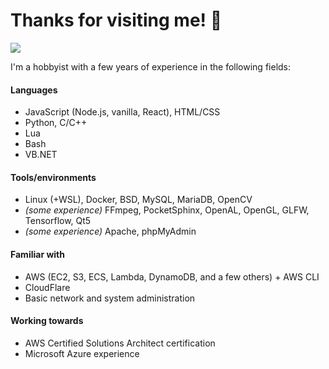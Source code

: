 # Thanks for visiting me! 👋

![](https://komarev.com/ghpvc/?username=Paimon2)

I'm a hobbyist with a few years of experience in the following fields:

#### Languages
- JavaScript (Node.js, vanilla, React), HTML/CSS
- Python, C/C++
- Lua
- Bash
- VB.NET
#### Tools/environments
- Linux (+WSL), Docker, BSD, MySQL, MariaDB, OpenCV
- *(some experience)* FFmpeg, PocketSphinx, OpenAL, OpenGL, GLFW, Tensorflow, Qt5
- *(some experience)* Apache, phpMyAdmin
#### Familiar with
- AWS (EC2, S3, ECS, Lambda, DynamoDB, and a few others) + AWS CLI
- CloudFlare
- Basic network and system administration
#### Working towards
- AWS Certified Solutions Architect certification
- Microsoft Azure experience

